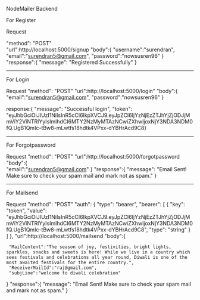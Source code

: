 NodeMailer Backend

For Register

Request

"method": "POST" 	
"url":http://localhost:5000/signup
"body":{
     "username":"surendran",
     "email":"surendran5@gmail.com",
     "password":"nowsusren96"
}
"response":{
    "message": "Registered Successfully"
}

-------------------------------------------------------------------------------------------
For Login

Request
"method": "POST"
"url":http://localhost:5000/login"
"body":{ 
     "email":"surendran5@gmail.com",
     "password":"nowsusren96"
}

response:{
    "message": "Successful login",
    "token": "eyJhbGciOiJIUzI1NiIsInR5cCI6IkpXVCJ9.eyJpZCI6IjYzNjEzZTJhYjZjODJjMmViY2ViNTRlYyIsImlhdCI6MTY2NzMyMTAzNCwiZXhwIjoxNjY3NDA3NDM0fQ.UgB1QmIc-tBw8-mLwtfs18hdtk4VPxx-dYBHrAcd9C8}
    
-----------------------------------------------------------------------------------------------
For Forgotpassword

Request
"method": "POST"
"url":http://localhost:5000/forgotpassword
"body":{     
     "email":"surendran5@gmail.com" 
}
"response":{
     "message": "Email Sent! Make sure to check your spam mail and mark not as spam."
}

--------------------------------------------------------------------------------------------
For Mailsend

Request
"method": "POST"
"auth": {
					"type": "bearer",
					"bearer": [
						{
							"key": "token",
							"value": "eyJhbGciOiJIUzI1NiIsInR5cCI6IkpXVCJ9.eyJpZCI6IjYzNjEzZTJhYjZjODJjMmViY2ViNTRlYyIsImlhdCI6MTY2NzMyMTAzNCwiZXhwIjoxNjY3NDA3NDM0fQ.UgB1QmIc-tBw8-mLwtfs18hdtk4VPxx-dYBHrAcd9C8",
							"type": "string"
						}
					]
				},
"url":http://localhost:5000/mailsend
"body":{     
    
     "MailContent":"The season of joy, festivities, bright lights, sparkles, snacks and sweets is here! While we live in a country which sees festivals and celebrations all year round, Diwali is one of the most awaited festivals for the entire country.",
     "ReceiverMailId":"raj@gmail.com",
     "subjLine":"welcome to diwali celebration"
}
"response":{
     "message": "Email Sent! Make sure to check your spam mail and mark not as spam."
}

